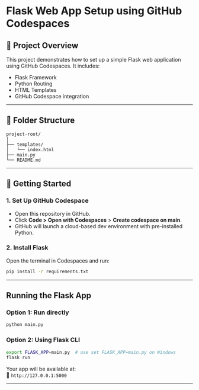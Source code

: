 # Flask Web App Setup using GitHub Codespaces

## 🔧 Project Overview
This project demonstrates how to set up a simple Flask web application using GitHub Codespaces. It includes:
- Flask Framework
- Python Routing
- HTML Templates
- GitHub Codespace integration

---

## 📁 Folder Structure
```
project-root/
│
├── templates/
│   └── index.html
├── main.py
└── README.md
```

---

## 🚀 Getting Started

### 1. Set Up GitHub Codespace
- Open this repository in GitHub.
- Click **Code > Open with Codespaces** > **Create codespace on main**.
- GitHub will launch a cloud-based dev environment with pre-installed Python.

### 2. Install Flask
Open the terminal in Codespaces and run:

```bash
pip install -r requirements.txt
```

---

## Running the Flask App

### Option 1: Run directly
```bash
python main.py
```

### Option 2: Using Flask CLI

```bash
export FLASK_APP=main.py  # use set FLASK_APP=main.py on Windows
flask run
```

Your app will be available at:  
📍 `http://127.0.0.1:5000`

---
